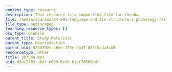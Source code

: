 ```yaml
---
content_type: resource
description: This resource is a supporting file for Yoruba.
file: /media/courses/24-901-language-and-its-structure-i-phonology-fall-2010/d2ac5203c6d1b6096cfbb1ef70566cdf_yoruba.mp3
file_type: audio/mpeg
learning_resource_types: []
ocw_type: OCWFile
parent_title: Study Materials
parent_type: CourseSection
parent_uid: 52b0792e-d6ee-155e-eb47-087fbada3cb6
resourcetype: Other
title: yoruba.mp3
uid: d2ac5203-c6d1-b609-6cfb-b1ef70566cdf
---
```

